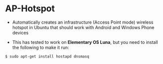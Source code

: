AP-Hotspot
==========

- Automatically creates an infrastructure (Access Point mode) wireless hotspot in Ubuntu that should work with Android and Windows Phone devices

- This has tested to work on **Elementary OS Luna**, but you need to install the following to make it run:

```shell
$ sudo apt-get install hostapd dnsmasq
```
